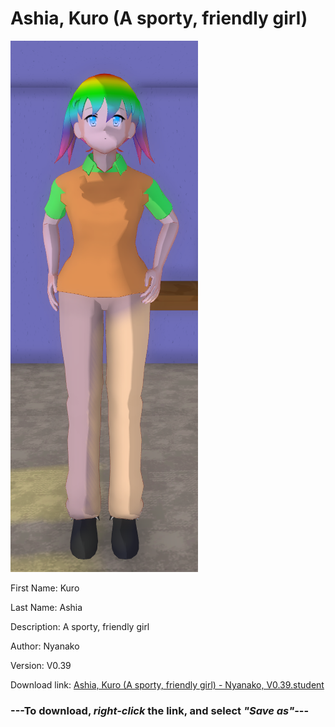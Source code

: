 # Ashia, Kuro (A sporty, friendly girl)

<img src = "https://raw.githubusercontent.com/Arbiter1223/Daigaku-Gurashi-Custom-Students/master/Students/Files/Ashia%2C%20Kuro%20(A%20sporty%2C%20friendly%20girl).png">

First Name: Kuro

Last Name: Ashia

Description: A sporty, friendly girl

Author: Nyanako

Version: V0.39

Download link: <a href="https://raw.githubusercontent.com/Arbiter1223/Daigaku-Gurashi-Custom-Students/master/Students/Files/Ashia%2C%20Kuro%20(A%20sporty%2C%20friendly%20girl)%20-%20Nyanako%2C%20V0.39.student">Ashia, Kuro (A sporty, friendly girl) - Nyanako, V0.39.student</a>

### ---**To download, _right-click_ the link, and select _"Save as"_**---
